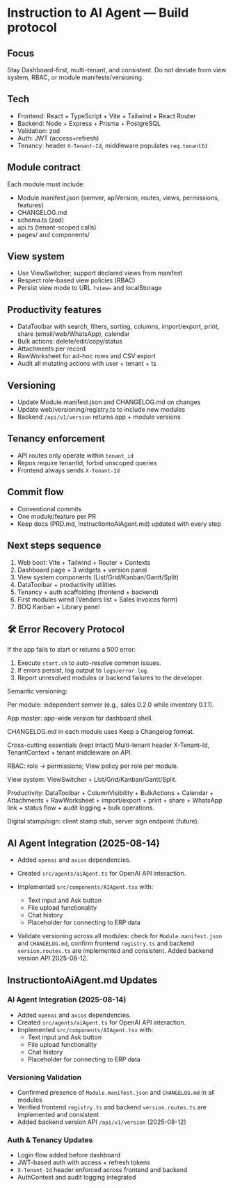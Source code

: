 # Instruction to AI Agent — Build protocol

## Focus
Stay Dashboard-first, multi-tenant, and consistent. Do not deviate from view system, RBAC, or module manifests/versioning.

## Tech
- Frontend: React + TypeScript + Vite + Tailwind + React Router
- Backend: Node + Express + Prisma + PostgreSQL
- Validation: zod
- Auth: JWT (access+refresh)
- Tenancy: header `X-Tenant-Id`, middleware populates `req.tenantId`

## Module contract
Each module must include:
- Module.manifest.json (semver, apiVersion, routes, views, permissions, features)
- CHANGELOG.md
- schema.ts (zod)
- api.ts (tenant-scoped calls)
- pages/ and components/

## View system
- Use ViewSwitcher; support declared views from manifest
- Respect role-based view policies (RBAC)
- Persist view mode to URL `?view=` and localStorage

## Productivity features
- DataToolbar with search, filters, sorting, columns, import/export, print, share (email/web/WhatsApp), calendar
- Bulk actions: delete/edit/copy/status
- Attachments per record
- RawWorksheet for ad-hoc rows and CSV export
- Audit all mutating actions with user + tenant + ts

## Versioning
- Update Module.manifest.json and CHANGELOG.md on changes
- Update web/versioning/registry.ts to include new modules
- Backend `/api/v1/version` returns app + module versions

## Tenancy enforcement
- API routes only operate within `tenant_id`
- Repos require tenantId; forbid unscoped queries
- Frontend always sends `X-Tenant-Id`

## Commit flow
- Conventional commits
- One module/feature per PR
- Keep docs (PRD.md, InstructiontoAiAgent.md) updated with every step

## Next steps sequence
1. Web boot: Vite + Tailwind + Router + Contexts
2. Dashboard page + 3 widgets + version panel
3. View system components (List/Grid/Kanban/Gantt/Split)
4. DataToolbar + productivity utilities
5. Tenancy + auth scaffolding (frontend + backend)
6. First modules wired (Vendors list + Sales invoices form)
7. BOQ Kanban + Library panel


## 🛠️ Error Recovery Protocol

If the app fails to start or returns a 500 error:

1. Execute `start.sh` to auto-resolve common issues.
2. If errors persist, log output to `logs/error.log`.
3. Report unresolved modules or backend failures to the developer.


Semantic versioning:

Per module: independent semver (e.g., sales 0.2.0 while inventory 0.1.1).

App master: app-wide version for dashboard shell.

CHANGELOG.md in each module uses Keep a Changelog format.

Cross-cutting essentials (kept intact)
Multi-tenant header X-Tenant-Id, TenantContext + tenant middleware on API.

RBAC: role → permissions; View policy per role per module.

View system: ViewSwitcher + List/Grid/Kanban/Gantt/Split.

Productivity: DataToolbar + ColumnVisibility + BulkActions + Calendar + Attachments + RawWorksheet + import/export + print + share + WhatsApp link + status flow + audit logging + bulk operations.

Digital stamp/sign: client stamp stub, server sign endpoint (future).

## AI Agent Integration (2025-08-14)
- Added `openai` and `axios` dependencies.
- Created `src/agents/aiAgent.ts` for OpenAI API interaction.
- Implemented `src/components/AIAgent.tsx` with:
  - Text input and Ask button
  - File upload functionality
  - Chat history
  - Placeholder for connecting to ERP data

- Validate versioning across all modules: check for `Module.manifest.json` and `CHANGELOG.md`, confirm frontend `registry.ts` and backend `version.routes.ts` are implemented and consistent. Added backend version API 2025-08-12.

## InstructiontoAiAgent.md Updates

### AI Agent Integration (2025-08-14)
- Added `openai` and `axios` dependencies.
- Created `src/agents/aiAgent.ts` for OpenAI API interaction.
- Implemented `src/components/AIAgent.tsx` with:
  - Text input and Ask button
  - File upload functionality
  - Chat history
  - Placeholder for connecting to ERP data

### Versioning Validation
- Confirmed presence of `Module.manifest.json` and `CHANGELOG.md` in all modules
- Verified frontend `registry.ts` and backend `version.routes.ts` are implemented and consistent
- Added backend version API `/api/v1/version` (2025-08-12)

### Auth & Tenancy Updates
- Login flow added before dashboard
- JWT-based auth with access + refresh tokens
- `X-Tenant-Id` header enforced across frontend and backend
- AuthContext and audit logging integrated
